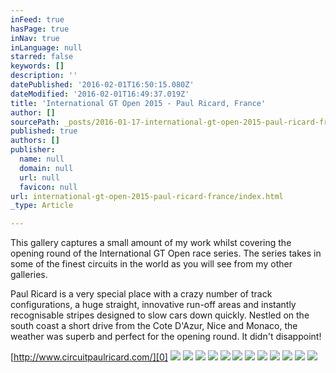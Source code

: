 ```yaml
---
inFeed: true
hasPage: true
inNav: true
inLanguage: null
starred: false
keywords: []
description: ''
datePublished: '2016-02-01T16:50:15.080Z'
dateModified: '2016-02-01T16:49:37.019Z'
title: 'International GT Open 2015 - Paul Ricard, France'
author: []
sourcePath: _posts/2016-01-17-international-gt-open-2015-paul-ricard-france.md
published: true
authors: []
publisher:
  name: null
  domain: null
  url: null
  favicon: null
url: international-gt-open-2015-paul-ricard-france/index.html
_type: Article

---
```

This gallery captures a small amount of my work whilst covering the opening round of the International GT Open race series. The series takes in some of the finest circuits in the world as you will see from my other galleries. 

Paul Ricard is a very special place with a crazy number of track configurations, a huge straight, innovative run-off areas and instantly recognisable stripes designed to slow cars down quickly. Nestled on the south coast a short drive from the Cote D'Azur, Nice and Monaco, the weather was superb and perfect for the opening round. It didn't disappoint!

[http://www.circuitpaulricard.com/][0]
![](https://the-grid-user-content.s3-us-west-2.amazonaws.com/78a07778-427b-48cd-99af-5a0a65f81193.jpg)
![](https://the-grid-user-content.s3-us-west-2.amazonaws.com/e5689a2e-bdf6-494e-9f70-2e83855d2ce9.jpg)
![](https://the-grid-user-content.s3-us-west-2.amazonaws.com/ae88c6a0-477b-4347-8b97-d78092607465.jpg)
![](https://the-grid-user-content.s3-us-west-2.amazonaws.com/4a889713-ba51-4d93-8f5f-4eb6378d67fe.jpg)
![](https://the-grid-user-content.s3-us-west-2.amazonaws.com/d360107c-6e13-4467-87fc-dc8f7a44ad4a.jpg)
![](https://the-grid-user-content.s3-us-west-2.amazonaws.com/f9f3a86c-9d43-4172-b30d-b1adf0d35eb0.jpg)
![](https://the-grid-user-content.s3-us-west-2.amazonaws.com/99717c48-b68b-4101-bd61-9247ad81781f.jpg)
![](https://the-grid-user-content.s3-us-west-2.amazonaws.com/00c5399a-ed55-4dd7-be7c-5be9f20ec1ba.jpg)
![](https://the-grid-user-content.s3-us-west-2.amazonaws.com/4a777deb-28d8-4b83-8953-0bdfee5c890c.jpg)
![](https://the-grid-user-content.s3-us-west-2.amazonaws.com/6d585252-3bfb-4707-ba7e-3e4f017a368d.jpg)
![](https://the-grid-user-content.s3-us-west-2.amazonaws.com/b79648b3-fd16-45b7-bb46-edff18448bea.jpg)
![](https://the-grid-user-content.s3-us-west-2.amazonaws.com/a7312e41-f008-448e-b53a-e82150617597.jpg)

[0]: http://www.circuitpaulricard.com/